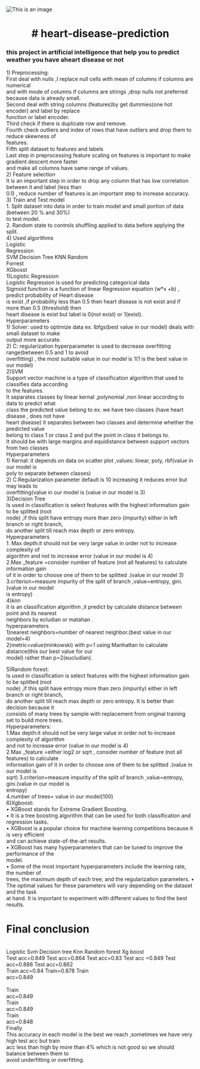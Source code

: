 <img src="https://i0.wp.com/thecleverprogrammer.com/wp-content/uploads/2020/11/Machine-Learning-Project-on-Heart-Disease-Prediction.png?fit=1280%2C720&ssl=1" alt="This is an image">
<center>
<p> <h1># heart-disease-prediction</h1></p>
</center>
<h3>this project in artificial intelligence that help you to predict weather you have aheart disease or not</h3>
1) Preprocessing:<br>
First deal with nulls ,I replace null cells with mean of columns if columns are numerical <br>
and with mode of columns if columns are strings ,drop nulls not preferred because data is already small.<br>
Second deal with string columns (features)by get dummies(one hot encoder) and label by replace <br>
function or label encoder.<br>
Third check if there is duplicate row and remove.<br>
Fourth check outliers and index of rows that have outliers and drop them to reduce skewness of <br>
features.<br>
Fifth split dataset to features and labels<br>
Last step in preprocessing feature scaling on features is important to make gradient descent more faster <br>
and make all columns have same range of values.<br>
2) Feature selection<br>
It is an important step in order to drop any column that has low correlation between it and label (less than <br>
0.1) , reduce number of features is an important step to increase accuracy.<br>
3) Train and Test model<br>
1. Split dataset into data in order to train model and small portion of data (between 20 % and 30%) <br>
to test model.<br>
2. Random state to controls shuffling applied to data before applying the split. <br>
4) Used algorithms <br>
Logistic <br>
Regression<br>
SVM Decision Tree KNN Random <br>
Forrest<br>
XGbosst<br>
1)Logistic Regression<br>
Logistic Regression is used for predicting categorical data <br>
Sigmoid function is a function of linear Regression equation (w*x +b) , predict probability of Heart disease <br>
is exist ,if probability less than 0.5 then heart disease is not exist and if more than 0.5 (threshold) then <br>
heart disease is exist but label is 0(not exist) or 1(exist).<br>
Hyperparameters <br>
1) Solver: used to optimize data ex. lbfgs(best value in our model) deals with small dataset to make <br>
output more accurate.<br>
2) C: regularization hyperparameter is used to decrease overfitting range(between 0.5 and 1 to avoid <br>
overfitting) , the most suitable value in our model is 1(1 is the best value in our model)<br>
2)SVM<br>
Support vector machine is a type of classification algorithm that used to classifies data according <br>
to the features.<br>
It separates classes by linear kernal ,polynomial ,non linear according to data to predict what <br>
class the predicted value belong to ex. we have two classes (have heart disease , does not have <br>
heart disease) it separates between two classes and determine whether the predicted value <br>
belong to class 1 or class 2 and put the point in class it belongs to.<br>
It should be with large margins and equidistance between support vectors from two classes<br>
Hyperparameters<br>
1) Kernal: it depends on data on scatter plot ,values: linear, poly, rbf(value in our model is <br>
poly to separate between classes)<br>
2) C:Regularization parameter default is 10 increasing it reduces error but may leads to <br>
overfitting(value in our model is (value in our model is 3) <br>
3)Decision Tree<br>
Is used in classification is select features with the highest information gain to be splitted (root <br>
node) ,if this split have entropy more than zero (impurity) either in left branch or right branch, <br>
do another split till reach max depth or zero entropy.<br>
Hyperparameters<br>
1. Max depth:it should not be very large value in order not to increase complexity of <br>
algorithm and not to increase error (value in our model is 4)<br>
2.Max _feature =consider number of feature (not all features) to calculate information gain <br>
of it in order to choose one of them to be splitted .(value in our model 3)<br>
3.criterion=measure impurity of the split of branch ,value=entropy, gini. (value in our model <br>
is entropy)<br>
4)knn<br>
it is an classification algorithm ,it predict by calculate distance between point and its nearest <br>
neighbors by ecludian or matahan .<br>
hyperparameters<br>
1)nearest neighbors=number of nearest neighbor.(best value in our model=4)<br>
2)metric=value(minkowski) with p=1 using Manhattan to calculate distance(this our best value for our <br>
model) rather than p=2(eucludian).<br>
 
5)Random forest:<br>
Is used in classification is select features with the highest information gain to be splitted (root <br>
node) ,if this split have entropy more than zero (impurity) either in left branch or right branch, <br>
do another split till reach max depth or zero entropy. It is better than decision because it <br>
consists of many trees by sample with replacement from original training set to build more 
trees.<br>
Hyperparameters: <br>
1.Max depth:it should not be very large value in order not to increase complexity of algorithm <br>
and not to increase error (value in our model is 4)<br>
2.Max _feature =either log2 or sqrt , consider number of feature (not all features) to calculate <br>
information gain of it in order to choose one of them to be splitted .(value in our model is <br>
sqrt)
3.criterion=measure impurity of the split of branch ,value=entropy, gini.(value in our model is <br>
entropy)<br>
4.number of trees= value in our model(100)<br>
6)Xgboost:<br>
• XGBoost stands for Extreme Gradient Boosting.<br>
• It is a tree boosting algorithm that can be used for both classification and regression tasks.<br>
• XGBoost is a popular choice for machine learning competitions because it is very efficient <br>
and can achieve state-of-the-art results.<br>
• XGBoost has many hyperparameters that can be tuned to improve the performance of the <br>
model.<br>
• Some of the most important hyperparameters include the learning rate, the number of <br>
trees, the maximum depth of each tree, and the regularization parameters.
• The optimal values for these parameters will vary depending on the dataset and the task <br>
at hand. It is important to experiment with different values to find the best results.
<h1>Final conclusion</h1> <br>
Logistic Svm Decision tree Knn Random forest Xg boost<br>
Test acc=0.849 Test acc=0.864 Test acc=0.83 Test acc =0.849 Test acc=0.886 Test acc=0.862<br>
Train acc=0.84 Train=0.878 Train <br>
acc=0.849<br><br>
Train <br>
acc=0.849<br>
Train <br>
acc=0.849<br>
Train <br>
acc=0.848<br>
Finally<br>
This accuracy in each model is the best we reach ,sometimes we have very high test acc but train <br>
acc less than high by more than 4% which is not good so we should balance between them to <br>
avoid underfitting or overfitting.<br>
